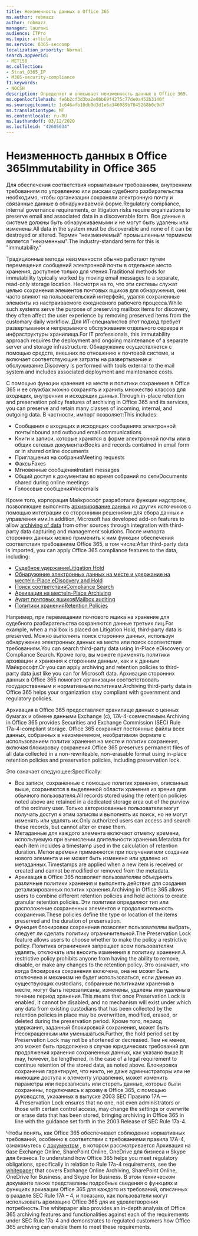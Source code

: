 ```yaml
---
title: Неизменность данных в Office 365
ms.author: robmazz
author: robmazz
manager: laurawi
audience: ITPro
ms.topic: article
ms.service: O365-seccomp
localization_priority: Normal
search.appverid:
- MET150
ms.collection:
- Strat_O365_IP
- M365-security-compliance
f1.keywords:
- NOCSH
description: Определяет и описывает неизменность данных в Office 365.
ms.openlocfilehash: fe6b2cf3d3ba2e0bb69f4275c77de0a452b3140f
ms.sourcegitcommit: 1c646afb10db9d3d1e6a346089b7845268b0c9d7
ms.translationtype: MT
ms.contentlocale: ru-RU
ms.lasthandoff: 03/12/2020
ms.locfileid: "42605634"
---
```

# <a name="immutability-in-office-365"></a><span data-ttu-id="1fe4c-103">Неизменность данных в Office 365</span><span class="sxs-lookup"><span data-stu-id="1fe4c-103">Immutability in Office 365</span></span>

<span data-ttu-id="1fe4c-104">Для обеспечения соответствия нормативным требованиям, внутренним требованиям по управлению или рискам судебного разбирательства необходимо, чтобы организации сохраняли электронную почту и связанные данные в обнаруживаемой форме.</span><span class="sxs-lookup"><span data-stu-id="1fe4c-104">Regulatory compliance, internal governance requirements, or litigation risks require organizations to preserve email and associated data in a discoverable form.</span></span> <span data-ttu-id="1fe4c-105">Все данные в системе должны быть обнаруживаемыми и не могут быть удалены или изменены.</span><span class="sxs-lookup"><span data-stu-id="1fe4c-105">All data in the system must be discoverable and none of it can be destroyed or altered.</span></span> <span data-ttu-id="1fe4c-106">Термин "неизменяемый" промышленным термином является "неизменным".</span><span class="sxs-lookup"><span data-stu-id="1fe4c-106">The industry-standard term for this is "immutability."</span></span>

<span data-ttu-id="1fe4c-107">Традиционные методы неизменности обычно работают путем перемещения сообщений электронной почты в отдельное место хранения, доступное только для чтения.</span><span class="sxs-lookup"><span data-stu-id="1fe4c-107">Traditional methods for immutability typically worked by moving email messages to a separate, read-only storage location.</span></span> <span data-ttu-id="1fe4c-108">Несмотря на то, что эти системы служат целью сохранения элементов почтовых ящиков для обнаружения, они часто влияют на пользовательский интерфейс, удаляя сохраненные элементы из настраиваемого ежедневного рабочего процесса.</span><span class="sxs-lookup"><span data-stu-id="1fe4c-108">While such systems serve the purpose of preserving mailbox items for discovery, they often affect the user experience by removing preserved items from the customary daily workflow.</span></span> <span data-ttu-id="1fe4c-109">Для ИТ-специалистов этот подход требует развертывания и непрерывного обслуживания отдельного сервера и инфраструктуры хранилища.</span><span class="sxs-lookup"><span data-stu-id="1fe4c-109">For IT professionals, this immutability approach requires the deployment and ongoing maintenance of a separate server and storage infrastructure.</span></span> <span data-ttu-id="1fe4c-110">Обнаружение осуществляется с помощью средств, внешних по отношению к почтовой системе, и включает соответствующие затраты на развертывание и обслуживание.</span><span class="sxs-lookup"><span data-stu-id="1fe4c-110">Discovery is performed with tools external to the mail system and includes associated deployment and maintenance costs.</span></span>

<span data-ttu-id="1fe4c-111">С помощью функции хранения на месте и политики сохранения в Office 365 и ее службах можно сохранять и хранить множество классов для входящих, внутренних и исходящих данных.</span><span class="sxs-lookup"><span data-stu-id="1fe4c-111">Through in-place retention and preservation policy features of archiving in Office 365 and its services, you can preserve and retain many classes of incoming, internal, and outgoing data.</span></span> <span data-ttu-id="1fe4c-112">В частности, импорт позволяет:</span><span class="sxs-lookup"><span data-stu-id="1fe4c-112">This includes:</span></span>

- <span data-ttu-id="1fe4c-113">Сообщения о входящих и исходящих сообщениях электронной почты</span><span class="sxs-lookup"><span data-stu-id="1fe4c-113">Inbound and outbound email communications</span></span>
- <span data-ttu-id="1fe4c-114">Книги и записи, которые хранятся в форме электронной почты или в общих сетевых документах</span><span class="sxs-lookup"><span data-stu-id="1fe4c-114">Books and records contained in email form or in shared online documents</span></span>
- <span data-ttu-id="1fe4c-115">Приглашения на собрания</span><span class="sxs-lookup"><span data-stu-id="1fe4c-115">Meeting requests</span></span>
- <span data-ttu-id="1fe4c-116">Факсы</span><span class="sxs-lookup"><span data-stu-id="1fe4c-116">Faxes</span></span>
- <span data-ttu-id="1fe4c-117">Мгновенные сообщения</span><span class="sxs-lookup"><span data-stu-id="1fe4c-117">Instant messages</span></span>
- <span data-ttu-id="1fe4c-118">Общий доступ к документам во время собраний по сети</span><span class="sxs-lookup"><span data-stu-id="1fe4c-118">Documents shared during online meetings</span></span>
- <span data-ttu-id="1fe4c-119">Голосовые сообщения</span><span class="sxs-lookup"><span data-stu-id="1fe4c-119">Voicemails</span></span>

<span data-ttu-id="1fe4c-120">Кроме того, корпорация Майкрософт разработала функции надстроек, позволяющие выполнять [архивирование данных](https://support.office.com/article/Archiving-third-party-data-in-Office-365-0ce338d5-3666-4a18-86ab-c6910ff408cc) из других источников с помощью интеграции со сторонними решениями для сбора данных и управления ими.</span><span class="sxs-lookup"><span data-stu-id="1fe4c-120">In addition, Microsoft has developed add-on features to allow [archiving of data](https://support.office.com/article/Archiving-third-party-data-in-Office-365-0ce338d5-3666-4a18-86ab-c6910ff408cc) from other sources through integration with third-party data capturing and management solutions.</span></span> <span data-ttu-id="1fe4c-121">После импорта сторонних данных можно применить к ним функции обеспечения соответствия требованиям Office 365, в том числе:</span><span class="sxs-lookup"><span data-stu-id="1fe4c-121">After third-party data is imported, you can apply Office 365 compliance features to the data, including:</span></span>

- [<span data-ttu-id="1fe4c-122">Судебное удержание</span><span class="sxs-lookup"><span data-stu-id="1fe4c-122">Litigation Hold</span></span>](https://docs.microsoft.com/microsoft-365/compliance/create-a-litigation-hold)
- [<span data-ttu-id="1fe4c-123">Обнаружение электронных данных на месте и удержание на месте</span><span class="sxs-lookup"><span data-stu-id="1fe4c-123">In-Place eDiscovery and Hold</span></span>](https://docs.microsoft.com/microsoft-365/compliance/manage-legal-investigations)
- [<span data-ttu-id="1fe4c-124">Поиск соответствия</span><span class="sxs-lookup"><span data-stu-id="1fe4c-124">Compliance Search</span></span>](https://docs.microsoft.com/microsoft-365/compliance/search-for-content)
- [<span data-ttu-id="1fe4c-125">Архивация на месте</span><span class="sxs-lookup"><span data-stu-id="1fe4c-125">In-Place Archiving</span></span>](https://docs.microsoft.com/microsoft-365/compliance/enable-archive-mailboxes)
- [<span data-ttu-id="1fe4c-126">Аудит почтовых ящиков</span><span class="sxs-lookup"><span data-stu-id="1fe4c-126">Mailbox auditing</span></span>](https://docs.microsoft.com/microsoft-365/compliance/enable-mailbox-auditing)
- [<span data-ttu-id="1fe4c-127">Политики хранения</span><span class="sxs-lookup"><span data-stu-id="1fe4c-127">Retention Policies</span></span>](https://docs.microsoft.com/microsoft-365/compliance/retention-policies)

<span data-ttu-id="1fe4c-128">Например, при перемещении почтового ящика на хранение для судебного разбирательства сохраняются данные третьих лиц.</span><span class="sxs-lookup"><span data-stu-id="1fe4c-128">For example, when a mailbox is placed on Litigation Hold, third-party data is preserved.</span></span> <span data-ttu-id="1fe4c-129">Можно выполнять поиск сторонних данных, используя обнаружение электронных данных на месте или поиск соответствия требованиям.</span><span class="sxs-lookup"><span data-stu-id="1fe4c-129">You can search third-party data using In-Place eDiscovery or Compliance Search.</span></span> <span data-ttu-id="1fe4c-130">Кроме того, вы можете применять политики архивации и хранения к сторонним данным, как и к данным Майкрософт.</span><span class="sxs-lookup"><span data-stu-id="1fe4c-130">Or you can apply archiving and retention policies to third-party data just like you can for Microsoft data.</span></span> <span data-ttu-id="1fe4c-131">Архивация сторонних данных в Office 365 помогает организации соответствовать государственным и нормативным политикам.</span><span class="sxs-lookup"><span data-stu-id="1fe4c-131">Archiving third-party data in Office 365 helps your organization stay compliant with government and regulatory policies.</span></span>

<span data-ttu-id="1fe4c-132">Архивация в Office 365 предоставляет хранилище данных о ценных бумагах и обмене данными Exchange (с), 17A-4-совместимым.</span><span class="sxs-lookup"><span data-stu-id="1fe4c-132">Archiving in Office 365 provides Securities and Exchange Commission (SEC) Rule 17a-4-compliant storage.</span></span> <span data-ttu-id="1fe4c-133">Office 365 сохраняет постоянные файлы всех данных, собранных в неизменяемом, необратимом формате с использованием политик хранения на месте и политик сохранения, включая блокировку сохранения.</span><span class="sxs-lookup"><span data-stu-id="1fe4c-133">Office 365 preserves permanent files of all data collected in a non-rewriteable, non-erasable format using in-place retention policies and preservation policies, including preservation lock.</span></span>

<span data-ttu-id="1fe4c-134">Это означает следующее:</span><span class="sxs-lookup"><span data-stu-id="1fe4c-134">Specifically:</span></span>

- <span data-ttu-id="1fe4c-135">Все записи, сохраненные с помощью политик хранения, описанных выше, сохраняются в выделенной области хранения из зрения для обычного пользователя.</span><span class="sxs-lookup"><span data-stu-id="1fe4c-135">All records stored using the retention policies noted above are retained in a dedicated storage area out of the purview of the ordinary user.</span></span> <span data-ttu-id="1fe4c-136">Только авторизованные пользователи могут получать доступ к этим записям и выполнять их поиск, но не могут изменять или удалять их.</span><span class="sxs-lookup"><span data-stu-id="1fe4c-136">Only authorized users can access and search these records, but cannot alter or erase them.</span></span>
- <span data-ttu-id="1fe4c-137">Метаданные для каждого элемента включают отметку времени, используемую при вычислении длительности хранения.</span><span class="sxs-lookup"><span data-stu-id="1fe4c-137">Metadata for each item includes a timestamp used in the calculation of retention duration.</span></span> <span data-ttu-id="1fe4c-138">Метки времени применяются при получении или создании нового элемента и не может быть изменено или удалено из метаданных.</span><span class="sxs-lookup"><span data-stu-id="1fe4c-138">Timestamps are applied when a new item is received or created and cannot be modified or removed from the metadata.</span></span>
- <span data-ttu-id="1fe4c-139">Архивация в Office 365 позволяет пользователям объединять различные политики хранения и выполнять действия для создания детализированных политик хранения.</span><span class="sxs-lookup"><span data-stu-id="1fe4c-139">Archiving in Office 365 allows users to combine different retention policies and hold actions to create granular retention policies.</span></span> <span data-ttu-id="1fe4c-140">Эти политики определяют тип или расположение сохраненных элементов и продолжительность сохранения.</span><span class="sxs-lookup"><span data-stu-id="1fe4c-140">These policies define the type or location of the items preserved and the duration of preservation.</span></span>
- <span data-ttu-id="1fe4c-141">Функция блокировки сохранения позволяет пользователям выбрать, следует ли сделать политику ограничительной.</span><span class="sxs-lookup"><span data-stu-id="1fe4c-141">The Preservation Lock feature allows users to choose whether to make the policy a restrictive policy.</span></span> <span data-ttu-id="1fe4c-142">Политика ограничения запрещает всем пользователям удалять, отключать или вносить изменения в политику хранения.</span><span class="sxs-lookup"><span data-stu-id="1fe4c-142">A restrictive policy prohibits anyone from having the ability to remove, disable, or make any changes to the retention policy.</span></span> <span data-ttu-id="1fe4c-143">Это означает, что когда блокировка сохранения включена, она не может быть отключена и механизм не будет использоваться, если данные из существующих custodians, собранные политиками хранения в месте, могут быть перезаписаны, изменены, удалены или удалены в течение период хранения.</span><span class="sxs-lookup"><span data-stu-id="1fe4c-143">This means that once Preservation Lock is enabled, it cannot be disabled, and no mechanism will exist under which any data from existing custodians that has been collected by the retention policies in place may be overwritten, modified, erased, or deleted during the preservation period.</span></span> <span data-ttu-id="1fe4c-144">Кроме того, период удержания, заданный блокировкой сохранения, может быть Несокращенным или уменьшаться.</span><span class="sxs-lookup"><span data-stu-id="1fe4c-144">Further, the hold period set by Preservation Lock may not be shortened or decreased.</span></span> <span data-ttu-id="1fe4c-145">Тем не менее, это может быть продолжено в случае юридических требований для продолжения хранения сохраненных данных, как указано выше.</span><span class="sxs-lookup"><span data-stu-id="1fe4c-145">It may, however, be lengthened, in the case of a legal requirement to continue retention of the stored data, as noted above.</span></span> <span data-ttu-id="1fe4c-146">Блокировка сохранения гарантирует, что никто, не даже администраторы или не имеющие доступа к элементу управления, может изменить параметры или перезаписать или стереть данные, которые были сохранены, подключаясь к архиву в Office 365, с помощью руководств, указанных в выпуске 2003 SEC Правило 17A — 4.</span><span class="sxs-lookup"><span data-stu-id="1fe4c-146">Preservation Lock ensures that no one, not even administrators or those with certain control access, may change the settings or overwrite or erase data that has been stored, bringing archiving in Office 365 in line with the guidance set forth in the 2003 Release of SEC Rule 17a-4.</span></span>

<span data-ttu-id="1fe4c-147">Чтобы понять, как Office 365 обеспечивает соблюдение нормативных требований, особенно в соответствии с требованиями правила 17A-4, ознакомьтесь с [документом](https://www.microsoft.com/microsoft-365/blog/wp-content/uploads/2015/11/Microsoft-EOA-White-Paper.pdf) , в котором рассматривается Архивация на базе Exchange Online, SharePoint Online, OneDrive для бизнеса и Skype для бизнеса.</span><span class="sxs-lookup"><span data-stu-id="1fe4c-147">To understand how Office 365 helps you meet regulatory obligations, specifically in relation to Rule 17a-4 requirements, see the [whitepaper](https://www.microsoft.com/microsoft-365/blog/wp-content/uploads/2015/11/Microsoft-EOA-White-Paper.pdf) that covers Exchange Online Archiving, SharePoint Online, OneDrive for Business, and Skype for Business.</span></span> <span data-ttu-id="1fe4c-148">В этом техническом документе также представлены подробные сведения о функциях и функциях архивации Office 365 для каждого из требований, описанных в разделе SEC Rule 17A – 4, и показано, как пользователи могут использовать архивацию Office 365 для их удовлетворения потребность.</span><span class="sxs-lookup"><span data-stu-id="1fe4c-148">The whitepaper also provides an in-depth analysis of Office 365 archiving features and functionalities against each of the requirements under SEC Rule 17a-4 and demonstrates to regulated customers how Office 365 archiving can enable them to meet these requirements.</span></span>
